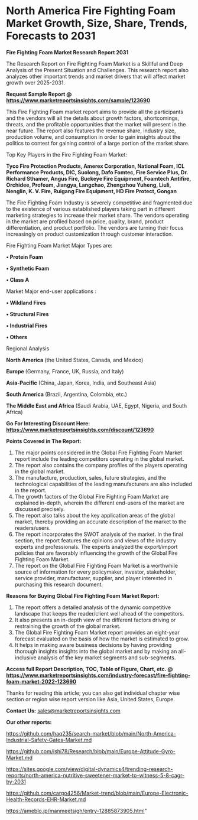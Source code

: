 # North America Fire Fighting Foam Market Growth, Size, Share, Trends, Forecasts to 2031

<strong>Fire Fighting Foam Market Research Report 2031</strong>

The Research Report on Fire Fighting Foam Market is a Skillful and Deep Analysis of the Present Situation and Challenges. This research report also analyzes other important trends and market drivers that will affect market growth over 2025-2031.

<strong>Request Sample Report @ <a href=https://www.marketreportsinsights.com/sample/123690>https://www.marketreportsinsights.com/sample/123690</a></strong>

This Fire Fighting Foam market report aims to provide all the participants and the vendors will all the details about growth factors, shortcomings, threats, and the profitable opportunities that the market will present in the near future. The report also features the revenue share, industry size, production volume, and consumption in order to gain insights about the politics to contest for gaining control of a large portion of the market share.

Top Key Players in the Fire Fighting Foam Market:

<strong>Tyco Fire Protection Products, Amerex Corporation, National Foam, ICL Performance Products, DIC, Suolong, Dafo Fomtec, Fire Service Plus, Dr. Richard Sthamer, Angus Fire, Buckeye Fire Equipment, Foamtech Antifire, Orchidee, Profoam, Jiangya, Langchao, Zhengzhou Yuheng, Liuli, Nenglin, K. V. Fire, Ruigang Fire Equipment, HD Fire Protect, Gongan</strong>

The Fire Fighting Foam Industry is severely competitive and fragmented due to the existence of various established players taking part in different marketing strategies to increase their market share. The vendors operating in the market are profiled based on price, quality, brand, product differentiation, and product portfolio. The vendors are turning their focus increasingly on product customization through customer interaction.

Fire Fighting Foam Market Major Types are:

<strong>• Protein Foam

• Synthetic Foam

• Class A</strong>

Market Major end-user applications :

<strong>• Wildland Fires

• Structural Fires

• Industrial Fires

• Others</strong>

Regional Analysis

</u><strong><b>North America</b></strong> (the United States, Canada, and Mexico)

<strong><b>Europe </b></strong>(Germany, France, UK, Russia, and Italy)

<strong><b>Asia-Pacific</b></strong> (China, Japan, Korea, India, and Southeast Asia)

<strong><b>South America</b></strong> (Brazil, Argentina, Colombia, etc.)

<strong><b>The Middle East and Africa</b></strong> (Saudi Arabia, UAE, Egypt, Nigeria, and South Africa)

<strong>Go For Interesting Discount Here: <a href=https://www.marketreportsinsights.com/discount/123690>https://www.marketreportsinsights.com/discount/123690</a></strong>

<strong>Points Covered in The Report:</strong>
<ol>
  <li>The major points considered in the Global Fire Fighting Foam Market report include the leading competitors operating in the global market.</li>
  <li>The report also contains the company profiles of the players operating in the global market.</li>
  <li>The manufacture, production, sales, future strategies, and the technological capabilities of the leading manufacturers are also included in the report.</li>
  <li>The growth factors of the Global Fire Fighting Foam Market are explained in-depth, wherein the different end-users of the market are discussed precisely.</li>
  <li>The report also talks about the key application areas of the global market, thereby providing an accurate description of the market to the readers/users.</li>
  <li>The report incorporates the SWOT analysis of the market. In the final section, the report features the opinions and views of the industry experts and professionals. The experts analyzed the export/import policies that are favorably influencing the growth of the Global Fire Fighting Foam Market.</li>
  <li>The report on the Global Fire Fighting Foam Market is a worthwhile source of information for every policymaker, investor, stakeholder, service provider, manufacturer, supplier, and player interested in purchasing this research document.</li>
</ol>
<strong>Reasons for Buying Global Fire Fighting Foam Market Report:</strong>

<ol>
  <li>The report offers a detailed analysis of the dynamic competitive landscape that keeps the reader/client well ahead of the competitors.</li>
  <li>It also presents an in-depth view of the different factors driving or restraining the growth of the global market.</li>
  <li>The Global Fire Fighting Foam Market report provides an eight-year forecast evaluated on the basis of how the market is estimated to grow.</li>
  <li>It helps in making aware business decisions by having providing thorough insights insights into the global market and by making an all-inclusive analysis of the key market segments and sub-segments.</li>
</ol>
<strong>Access full Report Description, TOC, Table of Figure, Chart, etc. @ <a href=https://www.marketreportsinsights.com/industry-forecast/fire-fighting-foam-market-2022-123690>https://www.marketreportsinsights.com/industry-forecast/fire-fighting-foam-market-2022-123690</a></strong>


Thanks for reading this article; you can also get individual chapter wise section or region wise report version like Asia, United States, Europe.

<strong>Contact Us:</strong>
sales@marketreportsinsights.com

<strong>Our other reports:</strong>

<a href=https://github.com/haq235/search-market/blob/main/North-America-Industrial-Safety-Gates-Market.md>https://github.com/haq235/search-market/blob/main/North-America-Industrial-Safety-Gates-Market.md</a>

<a href=https://github.com/Ishi78/Research/blob/main/Europe-Attitude-Gyro-Market.md>https://github.com/Ishi78/Research/blob/main/Europe-Attitude-Gyro-Market.md</a>

<a href=https://sites.google.com/view/digital-dynamics4/trending-research-reports/north-america-nutritive-sweetener-market-to-witness-5-8-cagr-by-2031>https://sites.google.com/view/digital-dynamics4/trending-research-reports/north-america-nutritive-sweetener-market-to-witness-5-8-cagr-by-2031</a>

<a href=https://github.com/cargo4256/Market-trend/blob/main/Europe-Electronic-Health-Records-EHR-Market.md>https://github.com/cargo4256/Market-trend/blob/main/Europe-Electronic-Health-Records-EHR-Market.md</a>

<a href=https://ameblo.jp/manmeetsigh/entry-12885873905.html>https://ameblo.jp/manmeetsigh/entry-12885873905.html</a>"

